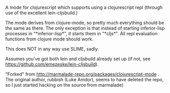 A mode for clojurescript which supports using a clojurescript repl (through use of the excellent
lein-cljsbuild.)

The mode derives from clojure-mode, so pretty much everything should
be the same as there. The only exception is that instead of starting
inferior-lisp processes in "\*inferior-lisp\*", it starts them in
"\*cljs\*". All repl evaluation functions from clojure mode should
work.

This does NOT in any way use SLIME, sadly. 

Assumes you've got both lein and cljsbuild already set up (if not, see https://github.com/emezeske/lein-cljsbuild).

"Forked" from http://marmalade-repo.org/packages/clojurescript-mode . The original author, rubbish (Luke Amdor), seems to have deleted the repo, so I just started hacking on the source from marmalade)

